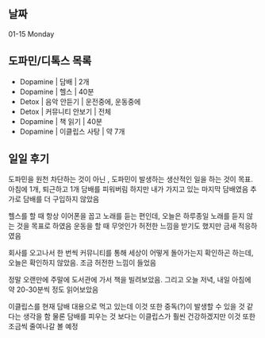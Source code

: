 ## 날짜
01-15 Monday
## 도파민/디톡스 목록
- Dopamine  | 담배              | 2개
- Dopamine  | 헬스              | 40분
- Detox     | 음악 안듣기       | 운전중에, 운동중에
- Detox     | 커뮤니티 안보기   | 전체
- Dopamine  | 책 읽기           | 40분
- Dopamine  | 이클립스 사탕     | 약 7개

## 일일 후기
도파민을 원천 차단하는 것이 아닌 , 도파민이 발생하는 생산적인 일을 하는 것이 목표.
아침에 1개, 퇴근하고 1개 담배를 피워버림 하지만 내가 가지고 있는 마지막 담배였음
추가로 담배를 더 구입하지 않았음

헬스를 할 때 항상 이어폰을 꼽고 노래를 듣는 편인데, 오늘은 하루종일 노래를 듣지 않는 것을 목표로 하였음
운동을 할 때 무엇인가 허전한 느낌을 받기도 했지만 금새 적응하였음

회사를 오고나서 한 번씩 커뮤니티를 통해 세상이 어떻게 돌아가는지 확인하곤 하는데, 오늘은 확인하지 않았음.
조금 허전한 느낌이 들었음

정말 오랜만에 주말에 도서관에 가서 책을 빌려보았음. 그리고 오늘 저녁, 내일 아침에 약 20-30분씩 정도 읽어보았음

이클립스를 현재 담배 대용으로 먹고 있는데 이것 또한 중독(?)이 발생할 수 있을 것 같다는 생각을 함
물론 담배를 피우는 것 보다는 이클립스가 훨씬 건강하겠지만 이것 또한 조금씩 줄여나갈 볼 예정

